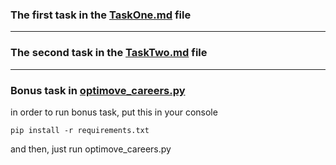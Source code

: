 ### The first task in the [TaskOne.md](TaskOne.md) file

---
### The second task in the [TaskTwo.md](TaskTwo.md) file

---
### Bonus task in [optimove_careers.py](optimove_careers.py)

in order to run bonus task, put this in your console 
  ```
  pip install -r requirements.txt
  ```
and then, just run optimove_careers.py

